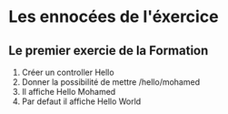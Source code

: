# Les ennocées de l'éxercice

## Le premier exercie de la Formation

   1. Créer un controller Hello
   2. Donner la possibilité de mettre /hello/mohamed
   3. Il affiche Hello Mohamed
   4. Par defaut il affiche Hello World
